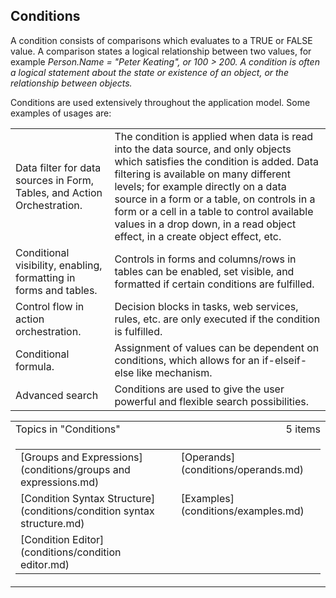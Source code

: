## Conditions

A condition consists of comparisons which evaluates to a TRUE or FALSE value. A comparison states a logical relationship between two values, for example <span style="FONT-STYLE: italic">Person.Name = "Peter Keating", or <span style="FONT-STYLE: italic">100 > 200. A condition is often a logical statement about the state or existence of an object, or the relationship between objects.

Conditions are used extensively throughout the application model. Some examples of usages are:

 <table style="WIDTH: 100%">

<tbody>

<tr>

<td>Data filter for data sources in Form, Tables, and Action Orchestration.</td>

<td>The condition is applied when data is read into the data source, and only objects which satisfies the condition is added. Data filtering is available on many different levels; for example directly on a data source in a form or a table, on controls in a form or a cell in a table to control available values in a drop down, in a read object effect, in a create object effect, etc.</td>

</tr>

<tr>

<td>Conditional visibility, enabling, formatting in forms and tables.</td>

<td>Controls in forms and columns/rows in tables can be enabled, set visible, and formatted if certain conditions are fulfilled.</td>

</tr>

<tr>

<td>Control flow in action orchestration.</td>

<td>Decision blocks in tasks, web services, rules, etc. are only executed if the condition is fulfilled.</td>

</tr>

<tr>

<td>Conditional formula.</td>

<td>Assignment of values can be dependent on conditions, which allows for an if-elseif-else like mechanism.</td>

</tr>

<tr>

<td>Advanced search</td>

<td>Conditions are used to give the user powerful and flexible search possibilities.</td>

</tr>

</tbody>

</table> 

<table cellpadding="0" cellspacing="0" width="100%" class="cdclvSuggestTable">

<tbody>

<tr>

<td width="100%" class="cdclvSuggestTitle">Topics in "Conditions"</td>

<td class="cdclvSuggestTitle"><nobr>5 items</nobr></td>

</tr>

<tr>

<td class="cdclvCategoryCont" colspan="2">

<table cellpadding="0" cellspacing="0" width="100%">

<tbody>

<tr>

<td valign="top" class="cdclvCategoryCol1">[Groups and Expressions](conditions/groups and expressions.md)</td>

<td valign="top" class="cdclvCategoryCol2">[Operands](conditions/operands.md)</td>

</tr>

<tr class="cdclvCategoryRowAlt">

<td valign="top" class="cdclvCategoryCol1">[Condition Syntax Structure](conditions/condition syntax structure.md)</td>

<td valign="top" class="cdclvCategoryCol2">[Examples](conditions/examples.md)</td>

</tr>

<tr>

<td valign="top" class="cdclvCategoryCol1">[Condition Editor](conditions/condition editor.md)</td>

<td valign="top" class="cdclvCategoryCol2"></td>

</tr>

</tbody>

</table>

</td>

</tr>

</tbody>

</table>